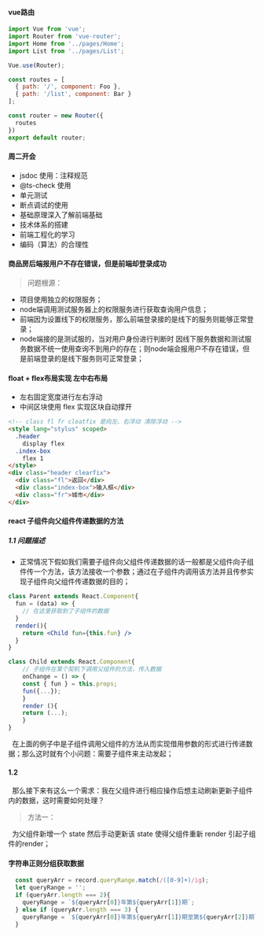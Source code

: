 #### vue路由
```js
import Vue from 'vue';
import Router from 'vue-router';
import Home from '../pages/Home';
import List from '../pages/List';

Vue.use(Router);

const routes = [
  { path: '/', component: Foo },
  { path: '/list', component: Bar }
];

const router = new Router({
  routes
})
export default router;
```
#### 周二开会
- jsdoc 使用：注释规范
- @ts-check 使用
- 单元测试
- 断点调试的使用
- 基础原理深入了解前端基础
- 技术体系的搭建
- 前端工程化的学习
- 编码（算法）的合理性

#### 商品房后端报用户不存在错误，但是前端却登录成功
> 问题根源：

- 项目使用独立的权限服务；
- node端调用测试服务器上的权限服务进行获取查询用户信息；
- 前端因为设置线下的权限服务，那么前端登录接的是线下的服务则能够正常登录；
- node端接的是测试服的，当对用户身份进行判断时 因线下服务数据和测试服务数据不统一使用查询不到用户的存在；则node端会报用户不存在错误，但是前端登录的是线下服务则可正常登录；


#### float + flex布局实现 左中右布局
- 左右固定宽度进行左右浮动 
- 中间区块使用 flex 实现区块自动撑开
```html
<!-- class fl fr cleatfix 是向左、右浮动 清除浮动 -->
<style lang="stylus" scoped>
  .header 
    display flex
  .index-box
    flex 1
</style>
<div class="header clearfix">
  <div class="fl">返回</div>
  <div class="index-box">输入框</div>
  <div class="fr">城市</div>
</div>
```

#### react 子组件向父组件传递数据的方法
##### 1.1 问题描述
- 正常情况下假如我们需要子组件向父组件传递数据的话一般都是父组件向子组件传一个方法，该方法接收一个参数；通过在子组件内调用该方法并且传参实现子组件向父组件传递数据的目的；
```jsx
class Parent extends React.Component{
  fun = (data) => {
    // 在这里获取到了子组件的数据
  }
  render(){
    return <Child fun={this.fun} />
  }
}

class Child extends React.Component{
	// 子组件在某个契机下调用父组件的方法，传入数据
	onChange = () => {
    const { fun } = this.props;
    fun({...});
	}
	render (){
    return (...);
	}
}

```
&nbsp;	在上面的例子中是子组件调用父组件的方法从而实现借用参数的形式进行传递数据；那么这时就有个小问题：需要子组件来主动发起；
#### 1.2 
&nbsp;	那么接下来有这么一个需求：我在父组件进行相应操作后想主动刷新更新子组件内的数据，这时需要如何处理？
> 方法一：

&nbsp;	为父组件新增一个 state 然后手动更新该 state 使得父组件重新 render 引起子组件的render；








#### 字符串正则分组获取数据
```js
  const queryArr = record.queryRange.match(/([0-9]+)/ig);
  let queryRange = '';
  if (queryArr.length === 2){
    queryRange = `${queryArr[0]}年第${queryArr[1]}期`;
  } else if (queryArr.length === 3) {
    queryRange = `${queryArr[0]}年第${queryArr[1]}期至第${queryArr[2]}期`;
  }
```































